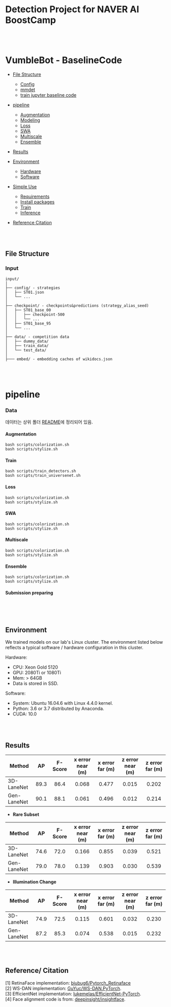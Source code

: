 # Detection Project for NAVER AI BoostCamp 

<br/><br/>

# VumbleBot - BaselineCode  <!-- omit in toc -->

- [File Structure](#file-structure)
  - [Config](#config)
  - [mmdet](#mmdet)
  - [train jupyter baseline code](#baseline_code)
- [pipeline](#pipeline)
  - [Augmentation](#augmentation)
  - [Modeling](#Modeling)
  - [Loss](#loss)
  - [SWA](#SWA)
  - [Multiscale](#multiscale)
  - [Ensemble](#ensemble)
- [Results](results)
- [Environment](#environment)
  - [Hardware](#hardware)
  - [Software](#software)
- [Simple Use](#simple-use)
  - [Requirements](#requirements)
  - [Install packages](#install-packages)
  - [Train](#train)
  - [Inference](#inference)

- [Reference Citation](#reference-citation)

<br/><br/>

## File Structure  

### Input
  
```
input/
│ 
├── config/ - strategies
│   ├── ST01.json
│   └── ...
│
├── checkpoint/ - checkpoints&predictions (strategy_alias_seed)
│   ├── ST01_base_00
│   │   ├── checkpoint-500
│   │   └── ...
│   ├── ST01_base_95
│   └── ...
│ 
├── data/ - competition data
│   ├── dummy_data/
│   ├── train_data/
│   └── test_data/
│
├─── embed/ - embedding caches of wikidocs.json
```

<br/><br/>

# pipeline

### Data
데이터는 상위 폴더 [README](https://github.com/bcaitech1/p3-ims-obd-obd-seg-3/blob/master/README.md)에 정리되어 있음.

#### Augmentation
```
bash scripts/colorization.sh
bash scripts/stylize.sh
```
#### Train
```
bash scripts/train_detectors.sh
bash scripts/train_universenet.sh
```
#### Loss
```
bash scripts/colorization.sh
bash scripts/stylize.sh
```
#### SWA
```
bash scripts/colorization.sh
bash scripts/stylize.sh
```
#### Multiscale
```
bash scripts/colorization.sh
bash scripts/stylize.sh
```
#### Ensemble
```
bash scripts/colorization.sh
bash scripts/stylize.sh
```
#### Submission preparing
```
```

<br/><br/>

## Environment

We trained models on our lab's Linux cluster. The environment listed below reflects a typical software / hardware configuration in this cluster.

Hardware:
- CPU: Xeon Gold 5120
- GPU: 2080Ti or 1080Ti
- Mem: > 64GB
- Data is stored in SSD.

Software:
- System: Ubuntu 16.04.6 with Linux 4.4.0 kernel.
- Python: 3.6 or 3.7 distributed by Anaconda.
- CUDA: 10.0

<br/><br/>

## Results

| Method                 | AP     | F-Score | x error near (m) | x error far (m) | z error near (m) | z error far (m) |
|------------------------|:---------:|:---------:|:---------:|:---------:|:---------:|:---------:|
| 3D-LaneNet             |   89.3    | 86.4      | 0.068     | 0.477     | 0.015     | 0.202
| Gen-LaneNet            |   90.1    | 88.1      | 0.061     | 0.496     | 0.012     | 0.214

- **Rare Subset**

| Method                 | AP     | F-Score | x error near (m) | x error far (m) | z error near (m) | z error far (m) |
|------------------------|:---------:|:---------:|:---------:|:---------:|:---------:|:---------:|
| 3D-LaneNet             |  74.6     | 72.0      | 0.166     | 0.855     | 0.039     | 0.521
| Gen-LaneNet            |  79.0     | 78.0      | 0.139     | 0.903     | 0.030     | 0.539

- **Illumination Change**

| Method                 | AP     | F-Score | x error near (m) | x error far (m) | z error near (m) | z error far (m) |
|------------------------|:---------:|:---------:|:---------:|:---------:|:---------:|:---------:|
| 3D-LaneNet             |   74.9    | 72.5      | 0.115     | 0.601     | 0.032     | 0.230
| Gen-LaneNet            |   87.2    | 85.3      | 0.074     | 0.538     | 0.015     | 0.232

<br/><br/>

## Reference/ Citation

[1] RetinaFace implementation: [biubug6/Pytorch_Retinaface](https://github.com/biubug6/Pytorch_Retinaface)<br/>
[2] WS-DAN implementation: [GuYuc/WS-DAN.PyTorch](https://github.com/GuYuc/WS-DAN.PyTorch).<br/>
[3] EfficientNet implementation: [lukemelas/EfficientNet-PyTorch](https://github.com/lukemelas/EfficientNet-PyTorch).<br/>
[4] Face alignment code is from: [deepinsight/insightface](https://github.com/deepinsight/insightface/blob/master/common/face_align.py).<br/>
